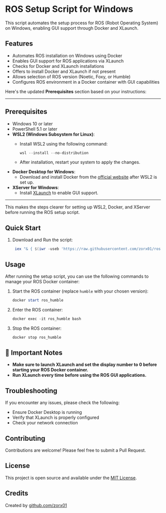 # ROS Setup Script for Windows

This script automates the setup process for ROS (Robot Operating System) on Windows, enabling GUI support through Docker and XLaunch.

## Features

- Automates ROS installation on Windows using Docker
- Enables GUI support for ROS applications via XLaunch
- Checks for Docker and XLaunch installations
- Offers to install Docker and XLaunch if not present
- Allows selection of ROS version (Noetic, Foxy, or Humble)
- Configures ROS environment in a Docker container with GUI capabilities

Here's the updated **Prerequisites** section based on your instructions:

---

## Prerequisites

- Windows 10 or later
- PowerShell 5.1 or later
- **WSL2 (Windows Subsystem for Linux)**:
   - Install WSL2 using the following command:
     
     ```powershell
     wsl --install --no-distribution
     ```
   - After installation, restart your system to apply the changes.
- **Docker Desktop for Windows**:
   - Download and install Docker from the [official website](https://www.docker.com/products/docker-desktop) after WSL2 is set up.
- **XServer for Windows**:
   - Install [XLaunch](https://sourceforge.net/projects/vcxsrv/) to enable GUI support.

---

This makes the steps clearer for setting up WSL2, Docker, and XServer before running the ROS setup script.

## Quick Start

<!-- 1. Download the script:

   ```powershell
   Invoke-WebRequest -Uri "https://raw.githubusercontent.com/zorx01/ros-windows-setup/main/setup-ros.ps1" -OutFile "setup-ros.ps1"
   ``` -->

1. Download and Run the script:

   ```powershell
    iex "& { $(iwr -useb 'https://raw.githubusercontent.com/zorx01/ros-win/main/setup-ros.ps1') }"
   ```

## Usage

After running the setup script, you can use the following commands to manage your ROS Docker container:

1. Start the ROS container (replace `humble` with your chosen version):

   ```powershell
   docker start ros_humble
   ```

2. Enter the ROS container:

   ```powershell
   docker exec -it ros_humble bash
   ```

3. Stop the ROS container:

   ```powershell
   docker stop ros_humble
   ```
   
## 🚨 **Important Notes**

- **Make sure to launch XLaunch and set the display number to 0 before starting your ROS Docker container.**
- **Run XLaunch every time before using the ROS GUI applications.**


## Troubleshooting

If you encounter any issues, please check the following:

- Ensure Docker Desktop is running
- Verify that XLaunch is properly configured
- Check your network connection

## Contributing

Contributions are welcome! Please feel free to submit a Pull Request.

## License

This project is open source and available under the [MIT License](LICENSE).

## Credits

Created by [github.com/zorx01](https://github.com/zorx01)
